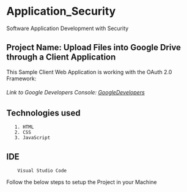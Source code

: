 # Application_Security
Software Application Development with Security

## Project Name: Upload Files into Google Drive through a Client Application 

This Sample Client Web Application is working with the OAuth 2.0 Framework:
  ###### Link to Google Developers Console: [GoogleDevelopers](https://console.developers.google.com/)

  ## Technologies used
       1. HTML
       2. CSS
       3. JavaScript
  ## IDE
        Visual Studio Code


Follow the below steps to setup the Project in your Machine
  




